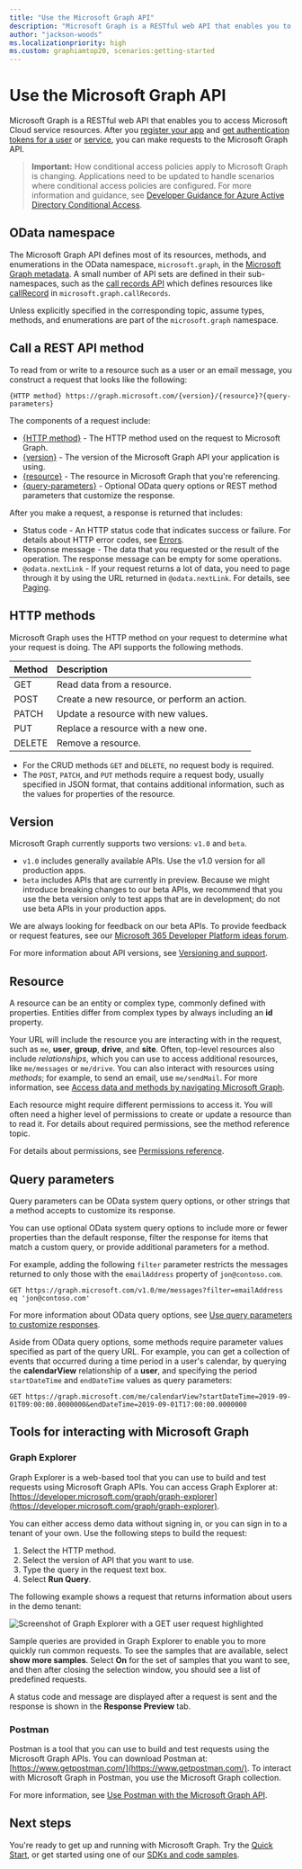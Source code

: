 ```yaml
---
title: "Use the Microsoft Graph API"
description: "Microsoft Graph is a RESTful web API that enables you to access Microsoft Cloud service resources. After you register your app and get authentication tokens for a user or service, you can make requests to the Microsoft Graph API."
author: "jackson-woods"
ms.localizationpriority: high
ms.custom: graphiamtop20, scenarios:getting-started
---
```


# Use the Microsoft Graph API

Microsoft Graph is a RESTful web API that enables you to access Microsoft Cloud service resources. After you [register your app](auth-register-app-v2.md) and [get authentication tokens for a user](auth-v2-user.md) or [service](auth-v2-service.md), you can make requests to the Microsoft Graph API.

> **Important:**  How conditional access policies apply to Microsoft Graph is changing. Applications need to be updated to handle scenarios where conditional access policies are configured. For more information and guidance, see [Developer Guidance for Azure Active Directory Conditional Access](/azure/active-directory/develop/active-directory-conditional-access-developer).

## OData namespace

The Microsoft Graph API defines most of its resources, methods, and enumerations in the OData namespace, `microsoft.graph`, in the [Microsoft Graph metadata](traverse-the-graph.md#microsoft-graph-api-metadata). A small number of API sets are defined in their sub-namespaces, such as the [call records API](/graph/api/resources/callrecords-api-overview) which defines resources like [callRecord](/graph/api/resources/callrecords-callrecord) in `microsoft.graph.callRecords`. 

Unless explicitly specified in the corresponding topic, assume types, methods, and enumerations are part of the `microsoft.graph` namespace.

## Call a REST API method

To read from or write to a resource such as a user or an email message, you construct a request that looks like the following:

<!-- {
  "blockType": "ignored"
}-->
```http
{HTTP method} https://graph.microsoft.com/{version}/{resource}?{query-parameters}
```

The components of a request include:

* [{HTTP method}](#http-methods) - The HTTP method used on the request to Microsoft Graph.
* [{version}](#version) - The version of the Microsoft Graph API your application is using.
* [{resource}](#resource) - The resource in Microsoft Graph that you're referencing. 
* [{query-parameters}](#query-parameters) - Optional OData query options or REST method parameters that customize the response.

After you make a request, a response is returned that includes: 

* Status code - An HTTP status code that indicates success or failure. For details about HTTP error codes, see [Errors](errors.md).
* Response message - The data that you requested or the result of the operation. The response message can be empty for some operations.
* `@odata.nextLink` - If your request returns a lot of data, you need to page through it by using the URL returned in `@odata.nextLink`. For details, see [Paging](paging.md).

## HTTP methods

Microsoft Graph uses the HTTP method on your request to determine what your request is doing. The API supports the following methods.

|**Method** |**Description**                             |
| :----- | :------------------------------------------- |
| GET    | Read data from a resource.                   |
| POST   | Create a new resource, or perform an action. |
| PATCH  | Update a resource with new values.           |
| PUT    | Replace a resource with a new one.           |
| DELETE | Remove a resource.                           |

* For the CRUD methods `GET` and `DELETE`, no request body is required.
* The `POST`, `PATCH`, and `PUT` methods require a request body, usually specified in JSON format, that contains additional information, such as the values for properties of the resource.

## Version

Microsoft Graph currently supports two versions: `v1.0` and `beta`.

* `v1.0` includes generally available APIs. Use the v1.0 version for all production apps.
* `beta` includes APIs that are currently in preview. Because we might introduce breaking changes to our beta APIs, we recommend that you use the beta version only to test apps that are in development; do not use beta APIs in your production apps.

We are always looking for feedback on our beta APIs. To provide feedback or request features, see our [Microsoft 365 Developer Platform ideas forum](https://techcommunity.microsoft.com/t5/microsoft-365-developer-platform/idb-p/Microsoft365DeveloperPlatform/label-name/Microsoft%20Graph).

For more information about API versions, see [Versioning and support](versioning-and-support.md).

## Resource

A resource can be an entity or complex type, commonly defined with properties. Entities differ from complex types by always including an **id** property.

Your URL will include the resource you are interacting with in the request, such as `me`, **user**, **group**, **drive**, and **site**. Often, top-level resources also include _relationships_, which you can use to access additional resources, like `me/messages` or `me/drive`. You can also interact with resources using _methods_; for example, to send an email, use `me/sendMail`. For more information, see [Access data and methods by navigating Microsoft Graph](traverse-the-graph.md).

Each resource might require different permissions to access it. You will often need a higher level of permissions to create or update a resource than to read it. For details about required permissions, see the method reference topic. 

For details about permissions, see [Permissions reference](permissions-reference.md).

## Query parameters

Query parameters can be OData system query options, or other strings that a method accepts to customize its response.

You can use optional OData system query options to include more or fewer properties than the default response, filter the response for items that match a custom query, or provide additional parameters for a method.

For example, adding the following `filter` parameter restricts the messages returned to only those with the `emailAddress` property of `jon@contoso.com`.

<!-- {
  "blockType": "ignored"
}-->
```http
GET https://graph.microsoft.com/v1.0/me/messages?filter=emailAddress eq 'jon@contoso.com'
```

For more information about OData query options, see [Use query parameters to customize responses](query-parameters.md).

Aside from OData query options, some methods require parameter values specified as part of the query URL. For example, you can get a collection of events that occurred during a time period in a user's calendar, by querying the **calendarView** relationship of a **user**, and specifying the period `startDateTime` and `endDateTime` values as query parameters:

<!-- {
  "blockType": "ignored"
}-->
```http
GET https://graph.microsoft.com/me/calendarView?startDateTime=2019-09-01T09:00:00.0000000&endDateTime=2019-09-01T17:00:00.0000000
```

## Tools for interacting with Microsoft Graph

### Graph Explorer

Graph Explorer is a web-based tool that you can use to build and test requests using Microsoft Graph APIs. You can access Graph Explorer at: [https://developer.microsoft.com/graph/graph-explorer](https://developer.microsoft.com/graph/graph-explorer).

You can either access demo data without signing in, or you can sign in to a tenant of your own. Use the following steps to build the request:

1. Select the HTTP method.
2. Select the version of API that you want to use.
3. Type the query in the request text box.
4. Select **Run Query**. 

The following example shows a request that returns information about users in the demo tenant:

![Screenshot of Graph Explorer with a GET user request highlighted](./images/graph-explorer.png)

Sample queries are provided in Graph Explorer to enable you to more quickly run common requests. To see the samples that are available, select **show more samples**. Select **On** for the set of samples that you want to see, and then after closing the selection window, you should see a list of predefined requests.

A status code and message are displayed after a request is sent and the response is shown in the **Response Preview** tab.

### Postman

Postman is a tool that you can use to build and test requests using the Microsoft Graph APIs. You can download Postman at: [https://www.getpostman.com/](https://www.getpostman.com/). To interact with Microsoft Graph in Postman, you use the Microsoft Graph collection.

For more information, see [Use Postman with the Microsoft Graph API](./use-postman.md).

## Next steps

You're ready to get up and running with Microsoft Graph. Try the [Quick Start](https://developer.microsoft.com/graph/quick-start), or get started using one of our [SDKs and code samples](https://developer.microsoft.com/graph/code-samples-and-sdks).
